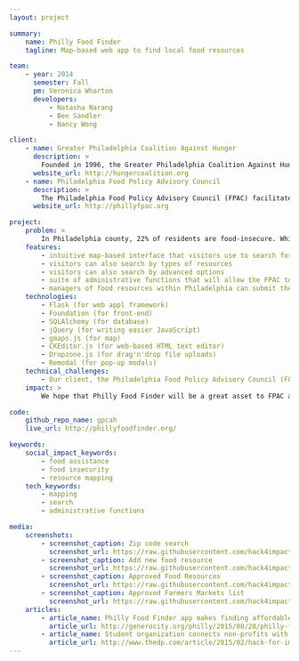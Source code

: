 ```yaml
---
layout: project

summary:
    name: Philly Food Finder
    tagline: Map-based web app to find local food resources

team:
    - year: 2014
      semester: Fall
      pm: Veronica Wharton
      developers:
          - Natasha Narang
          - Ben Sandler
          - Nancy Wong

client:
    - name: Greater Philadelphia Coalition Against Hunger
      description: >
        Founded in 1996, the Greater Philadelphia Coalition Against Hunger strives to build a community where all people have the food they need to lead healthy lives. The Coalition connects people with food assistance programs and nutrition education; provides resources to a network of food pantries; and educates the public and policymakers about responsible solutions that prevent people from going hungry. 
      website_url: http://hungercoalition.org
    - name: Philadelphia Food Policy Advisory Council 
      description: >
        The Philadelphia Food Policy Advisory Council (FPAC) facilitates the development of responsible policies that improve access for Philadelphia residents to culturally appropriate, nutritionally sound, and affordable food that is grown locally through environmentally sustainable practices.
      website_url: http://phillyfpac.org

project:
    problem: >
        In Philadelphia county, 22% of residents are food-insecure. While there are food assistance programs -- including food pantries, soup kitchens, and senior meal sites -- available to Philadelphians, such resources may be difficult for those in need to learn about or find.
    features:
        - intuitive map-based interface that visitors use to search for food resources by zip code
        - visitors can also search by types of resources
        - visitors can also search by advanced options
        - suite of administrative functions that will allow the FPAC to easily add and update food resources and other content on the website
        - managers of food resources within Philadelphia can submit their food resource’s information for inclusion in the website’s database
    technologies:
        - Flask (for web appl framework)
        - Foundation (for front-end)
        - SQLAlchemy (for database)
        - jQuery (for writing easier JavaScript)
        - gmaps.js (for map)
        - CKEditor.js (for web-based HTML text editor) 
        - Dropzone.js (for drag'n'drop file uploads)
        - Remodal (for pop-up modals)
    technical_challenges:
        - Our client, the Philadelphia Food Policy Advisory Council (FPAC), tackled this problem by creating the Food Resources Toolkit, a comprehensive guide to food resources in Philadelphia. Our task was to adapt the Food Resources Toolkit for the web -- to develop a central web-based tool where individuals can find all food resources that are available within their zip code. Our client also emphasized the need for the website to be easily updatable with new or updated food resources and information.
    impact: >
        We hope that Philly Food Finder will be a great asset to FPAC and the greater Philadelphia community. PhillyFoodFinder was a "2016 Outstanding Nominee" for the "Mayor's Award for Distinguished Group Service Project" during the 4th Annual Mayor and County Recognition Day for National Service.

code:
    github_repo_name: gpcah
    live_url: http://phillyfoodfinder.org/

keywords:
    social_impact_keywords:
        - food assistance
        - food insecurity
        - resource mapping
    tech_keywords:
        - mapping
        - search
        - administrative functions

media:
    screenshots:
        - screenshot_caption: Zip code search
          screenshot_url: https://raw.githubusercontent.com/hack4impact/gpcah/master/ss01.png
        - screenshot_caption: Add new food resource
          screenshot_url: https://raw.githubusercontent.com/hack4impact/gpcah/master/ss02.png
        - screenshot_caption: Approved Food Resources
          screenshot_url: https://raw.githubusercontent.com/hack4impact/gpcah/master/ss03.png
        - screenshot_caption: Approved Farmers Markets list
          screenshot_url: https://raw.githubusercontent.com/hack4impact/gpcah/master/ss04.png
    articles:
        - article_name: Philly Food Finder app makes finding affordable food easier
          article_url: http://generocity.org/philly/2015/08/28/philly-food-finder-app-makes-finding-affordable-food-easier/
        - article_name: Student organization connects non-profits with app development
          article_url: http://www.thedp.com/article/2015/02/hack-for-impact
---
```

